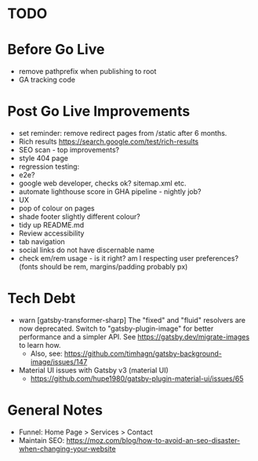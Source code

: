 # TODO
# Before Go Live
- remove pathprefix when publishing to root
- GA tracking code

# Post Go Live Improvements
 - set reminder: remove redirect pages from /static after 6 months.
- Rich results https://search.google.com/test/rich-results
- SEO scan - top improvements?
- style 404 page
- regression testing:
 - e2e?
 - google web developer, checks ok? sitemap.xml etc.
 - automate lighthouse score in GHA pipeline - nightly job?
- UX
 - pop of colour on pages
 - shade footer slightly different colour?
 - tidy up README.md
 - Review accessibility
  - tab navigation
  - social links do not have discernable name  
- check em/rem usage - is it right? am I respecting user preferences? (fonts should be rem, margins/padding probably px)

 # Tech Debt
 - warn [gatsby-transformer-sharp] The "fixed" and "fluid" resolvers are now deprecated. Switch
to "gatsby-plugin-image" for better performance and a simpler API. See
https://gatsby.dev/migrate-images to learn how.
   - Also, see: https://github.com/timhagn/gatsby-background-image/issues/147
- Material UI issues with Gatsby v3 (material UI)
   - https://github.com/hupe1980/gatsby-plugin-material-ui/issues/65
# General Notes
- Funnel: Home Page > Services > Contact
- Maintain SEO: https://moz.com/blog/how-to-avoid-an-seo-disaster-when-changing-your-website
